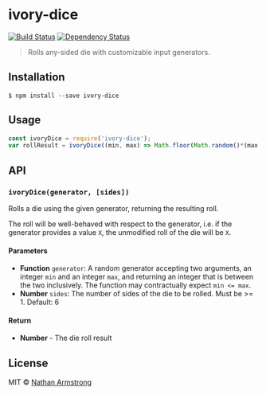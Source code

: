 # ivory-dice
[![Build Status][travis-image]][travis-url]
[![Dependency Status][depstat-image]][depstat-url]

> Rolls any-sided die with customizable input generators.

## Installation

```
$ npm install --save ivory-dice
```

## Usage
```js
const ivoryDice = require('ivory-dice');
var rollResult = ivoryDice((min, max) => Math.floor(Math.random()*(max - min + 1) + min), 6);
```

## API

### `ivoryDice(generator, [sides])`
Rolls a die using the given generator, returning the resulting roll.

The roll will be well-behaved with respect to the generator, i.e. if the generator provides a value `X`, the unmodified roll of the die will be `X`.

#### Parameters
- **Function** `generator`: A random generator accepting two arguments, an integer `min` and an integer `max`, and returning an integer that is between the two inclusively. The function may contractually expect `min <= max`.
- **Number** `sides`: The number of sides of the die to be rolled.  Must be >= 1. Default: 6

#### Return
- **Number** - The die roll result

## License
MIT © [Nathan Armstrong](http://github.com/armstnp)

[travis-url]: https://travis-ci.org/armstnp/ivory-dice
[travis-image]: https://img.shields.io/travis/armstnp/ivory-dice.svg?style=flat-square

[depstat-url]: https://david-dm.org/armstnp/ivory-dice
[depstat-image]: https://david-dm.org/armstnp/ivory-dice.svg?style=flat-square
